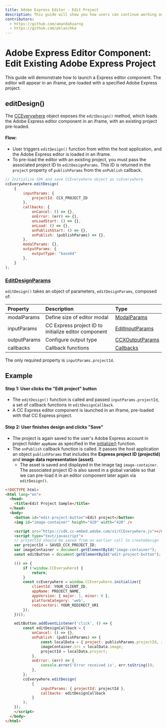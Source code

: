 ```yaml
---
title: Adobe Express Editor - Edit Project
description: This guide will show you how users can continue working on existing projects in a CC Express editor. 
contributors:
  - https://github.com/amandahuarng
  - https://github.com/pklaschka
---
```


# Adobe Express Editor Component: Edit Existing Adobe Express Project 

This guide will demonstrate how to launch a Express editor component. The editor will appear in an iframe, pre-loaded with a specified Adobe Express project.

## editDesign()
The [CCEverywhere](../../../reference/index.md#cceverywhere) object exposes the `editDesign()` method, which loads the Adobe Express editor component in an iframe, with an existing project pre-loaded.

#### Flow: 
* User triggers `editDesign()` function from within the host application, and the Adobe Express editor is loaded in an iframe.
* To pre-load the editor with an existing project, you must pass the associated project ID to `editDesignParams`. This ID is returned in the `project` property of `publishParams` from the `onPublish` callback. 


```js
// Initialize SDK and save CCEverywhere object as ccEverywhere 
ccEverywhere.editDesign(
    {
        inputParams: { 
            projectId: CCX_PROJECT_ID 
        },
        callbacks: {
            onCancel: () => {},
            onError: (err) => {},
            onLoadStart: () => {},
            onLoad: () => {},
            onPublishStart: () => {},
            onPublish: (publishParams) => {},
        },
        modalParams: {},
        outputParams: { 
            outputType: "base64"
        },
    }
);
```
### [EditDesignParams](../../../reference/ccx_editor/index.md#editdesignparams)
`editDesign()` takes an object of parameters, `editDesignParams`, composed of:

| Property | Description | Type 
| :-- | :-- | :--
| modalParams | Define size of editor modal | [ModalParams](../../../reference/shared_types/index.md#modalparams)
| inputParams| CC Express project ID to initialize editor component | [EditInputParams](../../../reference/ccx_editor/index.md#editinputparams)
| outputParams | Configure output type | [CCXOutputParams](../../../reference/shared_types/index.md#ccxoutputparams)
| callbacks | Callback functions | [Callbacks](../../../reference/shared_types/index.md#callbacks) 

<!-- todo: confirm there's not more:  -->
The only required property is `inputParams.projectId`.

## Example

#### Step 1: User clicks the "Edit project" button
* The `editDesign()` function is called and passed `inputParams.projectId`, a set of callback functions in `editDesignCallback`.
* A CC Express editor component is launched in an iframe, pre-loaded with that CC Express project. 

#### Step 2: User finishes design and clicks "Save"
* The project is again saved to the user's Adobe Express account in project folder `appName` as specified in the [initialize()](../../../reference/index.md#initialize) function.
* The `onPublish` callback function is called. It passes the host application an object `publishParams` that includes the __Express project ID (projectId)__ and __image data representation (asset)__. 
  * The asset is saved and displayed in the image tag `image-container`. The associated project ID is also saved in a global variable so that we can pre-load it in an editor component later again via `editDesign()`.


```html
<!DOCTYPE html>
<html lang="en">
  <head>
    <title>Edit Project Sample</title>
  </head>  
  <body>
    <button id="edit-project-button">Edit project</button>
    <img id="image-container" height="420" width="420" />

    <script src="https://sdk.cc-embed.adobe.com/v1/CCEverywhere.js"></script>
    <script type="text/javascript">
    // projectId should be saved from an earlier call to createDesign
    var projectId = SAVED_CCX_PROJECT_ID;
    var imageContainer = document.getElementById("image-container");
    const editButton = document.getElementById("edit-project-button");

    (() => {
        if (!window.CCEverywhere) {
            return;
        }
        const ccEverywhere = window.CCEverywhere.initialize({
            clientId: YOUR_CLIENT_ID,
            appName: PROJECT_NAME,
            appVersion: { major: 1, minor: 0 },
            platformCategory: 'web', 
            redirectUri: YOUR_REDIRECT_URI
        });
    })();

    editButton.addEventListener('click', () => {
        const editDesignCallback = {
            onCancel: () => {},
            onPublish: (publishParams) => {
                const localData = { project: publishParams.projectId, image: publishParams.asset.data };
                imageContainer.src = localData.image;
                projectId = localData.project;
            },
            onError: (err) => {
                console.error('Error received is', err.toString());
            },
        };
        ccEverywhere.editDesign(
            {
                inputParams: { projectId: projectId },
                callbacks: editDesignCallback
            }
        );
    });
    </script>
  </body> 
</html>
```

